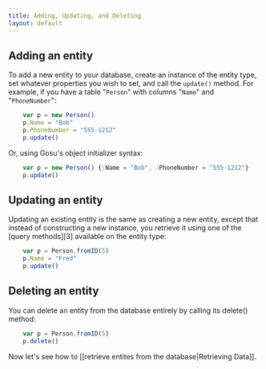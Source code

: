 ```yaml
---
title: Adding, Updating, and Deleting
layout: default
---
```


## Adding an entity

To add a new entity to your database, create an instance of the entity type,
set whatever properties you wish to set, and call the `update()` method. For
example, if you have a table "`Person`" with columns "`Name`" and
"`PhoneNumber`":

```js
    var p = new Person()
    p.Name = "Bob"
    p.PhoneNumber = "555-1212"
    p.update()
```

Or, using Gosu's object initializer syntax:

```js
    var p = new Person() {:Name = "Bob", :PhoneNumber = "555-1212"}
    p.update()
```

## Updating an entity

Updating an existing entity is the same as creating a new entity, except that
instead of constructing a new instance, you retrieve it using one of the
[query methods][3] available on the entity type:

```js
    var p = Person.fromID(5)
    p.Name = "Fred"
    p.update()
```

## Deleting an entity

You can delete an entity from the database entirely by calling its delete()
method:

```js
    var p = Person.fromID(5)
    p.delete()
```

Now let's see how to [[retrieve entites from the database|Retrieving Data]].
